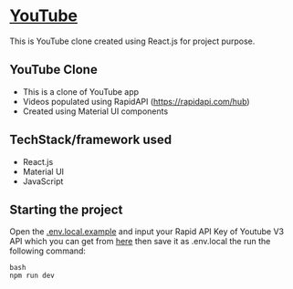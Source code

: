 # [YouTube](https://youtube-clone0502.netlify.app/)
This is YouTube clone created using React.js for project purpose.

## YouTube Clone

- This is a clone of YouTube app
-  Videos populated using RapidAPI (https://rapidapi.com/hub)
- Created using Material UI components

## TechStack/framework used

- React.js
- Material UI
- JavaScript


## Starting the project

Open the [.env.local.example](/.env.local.example) and input your Rapid API Key of Youtube V3 API which you can get from [here](https://rapidapi.com/ytdlfree/api/youtube-v31/) then save it as .env.local the run the following command:

```
bash
npm run dev
```



